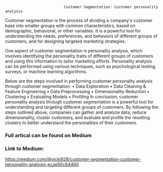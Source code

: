                                Customer Segmentation: Customer personality analysis

Customer segmentation is the process of dividing a company's customer base into smaller groups with common characteristics, based on demographic, behavioral, or other variables. It is a powerful tool for understanding the needs, preferences, and behaviors of different groups of customers, and for designing targeted marketing strategies.

One aspect of customer segmentation is personality analysis, which involves identifying the personality traits of different groups of customers and using this information to tailor marketing efforts. Personality analysis can be performed using various techniques, such as psychological testing, surveys, or machine learning algorithms.

Below are the steps involved in performing customer personality analysis through customer segmentation:
                 •  Data Exploration
                 •  Data Cleaning & Feature Engineering
                 •	Data Preprocessing
                 •	Dimensionality Reduction
                 •	Clustering
                 •	Evaluating Models
                 •	Profiling
In conclusion, customer personality analysis through customer segmentation is a powerful tool for understanding and targeting different groups of customers. By following the steps outlined above, companies can gather and analyze data, reduce dimensionality, cluster customers, and evaluate and profile the resulting clusters to better understand the personalities of their customers.



### Full artical can be found on Medium 

### Link to Medium: 

https://medium.com/@vicki928/customer-segmentation-customer-personality-analysis-ecae50c64460
